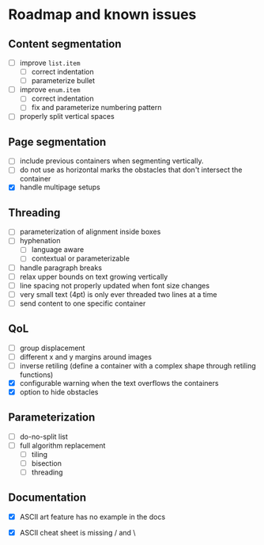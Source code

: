 # Roadmap and known issues

## Content segmentation
- [ ] improve `list.item`
  - [ ] correct indentation
  - [ ] parameterize bullet
- [ ] improve `enum.item`
  - [ ] correct indentation
  - [ ] fix and parameterize numbering pattern
- [ ] properly split vertical spaces

## Page segmentation
- [ ] include previous containers when segmenting vertically.
- [ ] do not use as horizontal marks the obstacles that don't intersect the container
- [X] handle multipage setups

## Threading
- [ ] parameterization of alignment inside boxes
- [ ] hyphenation
  - [ ] language aware
  - [ ] contextual or parameterizable
- [ ] handle paragraph breaks
- [ ] relax upper bounds on text growing vertically
- [ ] line spacing not properly updated when font size changes
- [ ] very small text (4pt) is only ever threaded two lines at a time
- [ ] send content to one specific container

## QoL

- [ ] group displacement
- [ ] different x and y margins around images
- [ ] inverse retiling (define a container with a complex shape through retiling functions)
- [X] configurable warning when the text overflows the containers
- [X] option to hide obstacles 

## Parameterization

- [ ] do-no-split list
- [ ] full algorithm replacement
  - [ ] tiling
  - [ ] bisection
  - [ ] threading

## Documentation

- [X] ASCII art feature has no example in the docs
- [X] ASCII cheat sheet is missing / and \

